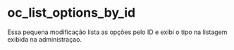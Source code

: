 # oc_list_options_by_id
 Essa pequena modificação lista as opções pelo ID e exibi o tipo na listagem exibida na administraçao.
